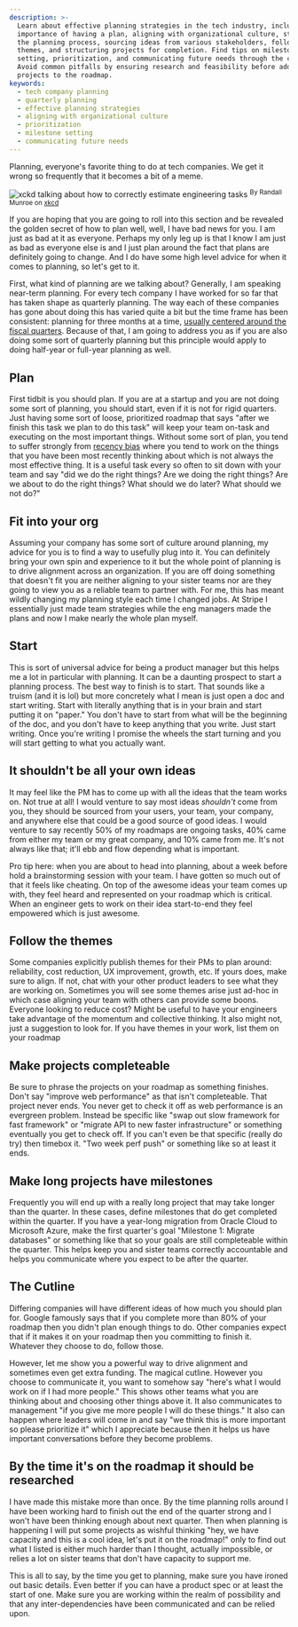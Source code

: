 ```yaml
---
description: >-
  Learn about effective planning strategies in the tech industry, including the
  importance of having a plan, aligning with organizational culture, starting
  the planning process, sourcing ideas from various stakeholders, following
  themes, and structuring projects for completion. Find tips on milestone
  setting, prioritization, and communicating future needs through the cutline.
  Avoid common pitfalls by ensuring research and feasibility before adding
  projects to the roadmap.
keywords:
  - tech company planning
  - quarterly planning
  - effective planning strategies
  - aligning with organizational culture
  - prioritization
  - milestone setting
  - communicating future needs
---
```

Planning, everyone's favorite thing to do at tech companies. We get it wrong so frequently that it becomes a bit of a meme.

![xckd talking about how to correctly estimate engineering tasks](/images/xkcd.png)
<sup>By Randall Munroe on <a href="https://xkcd.com/1658/">xkcd</a></sup>

If you are hoping that you are going to roll into this section and be revealed the golden secret of how to plan well, well, I have bad news for you. I am just as bad at it as everyone. Perhaps my only leg up is that I know I am just as bad as everyone else is and I just plan around the fact that plans are definitely going to change. And I do have some high level advice for when it comes to planning, so let's get to it.

First, what kind of planning are we talking about? Generally, I am speaking near-term planning. For every tech company I have worked for so far that has taken shape as quarterly planning. The way each of these companies has gone about doing this has varied quite a bit but the time frame has been consistent: planning for three months at a time, [usually centered around the fiscal quarters][quarter]. Because of that, I am going to address you as if you are also doing some sort of quarterly planning but this principle would apply to doing half-year or full-year planning as well.

## Plan

First tidbit is you should plan. If you are at a startup and you are not doing some sort of planning, you should start, even if it is not for rigid quarters. Just having some sort of loose, prioritized roadmap that says "after we finish this task we plan to do this task" will keep your team on-task and executing on the most important things. Without some sort of plan, you tend to suffer strongly from [recency bias][bias] where you tend to work on the things that you have been most recently thinking about which is not always the most effective thing. It is a useful task every so often to sit down with your team and say "did we do the right things? Are we doing the right things? Are we about to do the right things? What should we do later? What should we not do?"

## Fit into your org

Assuming your company has some sort of culture around planning, my advice for you is to find a way to usefully plug into it. You can definitely bring your own spin and experience to it but the whole point of planning is to drive alignment across an organization. If you are off doing something that doesn't fit you are neither aligning to your sister teams nor are they going to view you as a reliable team to partner with. For me, this has meant wildly changing my planning style each time I changed jobs. At Stripe I essentially just made team strategies while the eng managers made the plans and now I make nearly the whole plan myself.

## Start

This is sort of universal advice for being a product manager but this helps me a lot in particular with planning. It can be a daunting prospect to start a planning process. The best way to finish is to start. That sounds like a truism (and it is lol) but more concretely what I mean is just open a doc and start writing. Start with literally anything that is in your brain and start putting it on "paper." You don't have to start from what will be the beginning of the doc, and you don't have to keep anything that you write. Just start writing. Once you're writing I promise the wheels the start turning and you will start getting to what you actually want.

## It shouldn't be all your own ideas

It may feel like the PM has to come up with all the ideas that the team works on. Not true at all! I would venture to say most ideas _shouldn't_ come from you, they should be sourced from your users, your team, your company, and anywhere else that could be a good source of good ideas. I would venture to say recently 50% of my roadmaps are ongoing tasks, 40% came from either my team or my great company, and 10% came from me. It's not always like that; it'll ebb and flow depending what is important.

Pro tip here: when you are about to head into planning, about a week before hold a brainstorming session with your team. I have gotten so much out of that it feels like cheating. On top of the awesome ideas your team comes up with, they feel heard and represented on your roadmap which is critical. When an engineer gets to work on their idea start-to-end they feel empowered which is just awesome.

## Follow the themes

Some companies explicitly publish themes for their PMs to plan around: reliability, cost reduction, UX improvement, growth, etc. If yours does, make sure to align. If not, chat with your other product leaders to see what they are working on. Sometimes you will see some themes arise just ad-hoc in which case aligning your team with others can provide some boons. Everyone looking to reduce cost? Might be useful to have your engineers take advantage of the momentum and collective thinking. It also might not, just a suggestion to look for. If you have themes in your work, list them on your roadmap

## Make projects completeable

Be sure to phrase the projects on your roadmap as something finishes. Don't say "improve web performance" as that isn't completeable. That project never ends. You never get to check it off as web performance is an evergreen problem. Instead be specific like "swap out slow framework for fast framework" or "migrate API to new faster infrastructure" or something eventually you get to check off. If you can't even be that specific (really do try) then timebox it. "Two week perf push" or something like so at least it ends.

## Make long projects have milestones

Frequently you will end up with a really long project that may take longer than the quarter. In these cases, define milestones that do get completed within the quarter. If you have a year-long migration from Oracle Cloud to Microsoft Azure, make the first quarter's goal "Milestone 1: Migrate databases" or something like that so your goals are still completeable within the quarter. This helps keep you and sister teams correctly accountable and helps you communicate where you expect to be after the quarter.

## The Cutline

Differing companies will have different ideas of how much you should plan for. Google famously says that if you complete more than 80% of your roadmap then you didn't plan enough things to do. Other companies expect that if it makes it on your roadmap then you committing to finish it. Whatever they choose to do, follow those.

However, let me show you a powerful way to drive alignment and sometimes even get extra funding. The magical cutline. However you choose to communicate it, you want to somehow say "here's what I would work on if I had more people." This shows other teams what you are thinking about and choosing other things above it. It also communicates to management "if you give me more people I will do these things." It also can happen where leaders will come in and say "we think this is more important so please prioritize it" which I appreciate because then it helps us have important conversations before they become problems.

## By the time it's on the roadmap it should be researched

I have made this mistake more than once. By the time planning rolls around I have been working hard to finish out the end of the quarter strong and I won't have been thinking enough about next quarter. Then when planning is happening I will put some projects as wishful thinking "hey, we have capacity and this is a cool idea, let's put it on the roadmap!" only to find out what I listed is either much harder than I thought, actually impossible, or relies a lot on sister teams that don't have capacity to support me.

This is all to say, by the time you get to planning, make sure you have ironed out basic details. Even better if you can have a product spec or at least the start of one. Make sure you are working within the realm of possibility and that any inter-dependencies have been communicated and can be relied upon.

[quarter]: https://en.wikipedia.org/wiki/Fiscal_year
[bias]: https://en.wikipedia.org/wiki/Recency_bias
